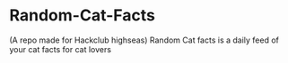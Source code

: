 # Random-Cat-Facts
(A repo made for Hackclub highseas)  Random Cat facts is a daily feed of your cat facts for cat lovers
